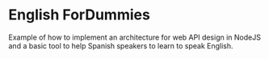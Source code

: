# English ForDummies 
Example of how to implement an architecture for web API design in NodeJS
and a basic tool to help Spanish speakers to learn to speak English. 
